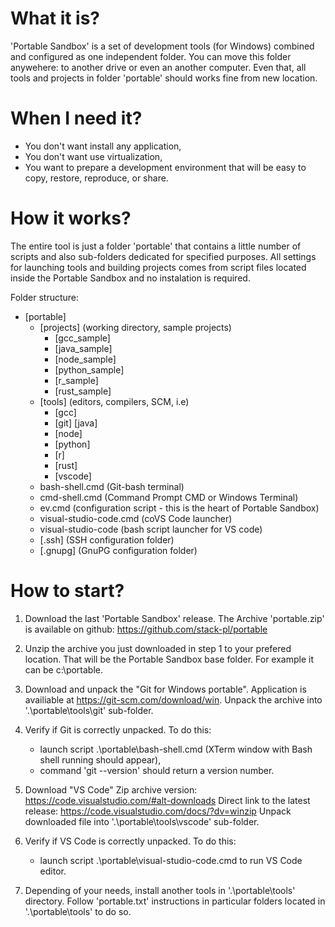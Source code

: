 # What it is?
'Portable Sandbox' is a set of development tools (for Windows) combined 
and configured as one independent folder. You can move this folder anywehere:
to another drive or even an another computer. Even that, all tools and projects in folder 'portable'
should works fine from new location.

# When I need it?
- You don't want install any application,
- You don't want use virtualization,
- You want to prepare a development environment that will be easy to copy,
  restore, reproduce, or share.

# How it works?
The entire tool is just a folder 'portable' that contains a little number of
scripts and also sub-folders dedicated for specified purposes. All settings 
for launching tools and building projects comes from script files located 
inside the Portable Sandbox and no instalation is required.

Folder structure:
   - [portable]
     - [projects]  (working directory, sample projects)
         - [gcc_sample] 
         - [java_sample] 
         - [node_sample]
         - [python_sample]
         - [r_sample]
         - [rust_sample]
      - [tools]  (editors, compilers, SCM, i.e)
         - [gcc]
         - [git]
          [java]
         - [node]
         - [python]
         - [r]
         - [rust]
         - [vscode]
       - bash-shell.cmd  (Git-bash terminal)
       - cmd-shell.cmd  (Command Prompt CMD or Windows Terminal)
       - ev.cmd (configuration script - this is the heart of Portable Sandbox)
       - visual-studio-code.cmd (coVS Code launcher)
       - visual-studio-code (bash script launcher for VS code)
       - [.ssh]  (SSH configuration folder)
       - [.gnupg]  (GnuPG configuration folder)

# How to start?
1. Download the last 'Portable Sandbox' release. The Archive 'portable.zip' 
   is available on github: https://github.com/stack-pl/portable

2. Unzip the archive you just downloaded in step 1 to your prefered location.
   That will be the Portable Sandbox base folder. For example it can be c:\portable.

3. Download and unpack the "Git for Windows portable".
   Application is availiable at https://git-scm.com/download/win.
   Unpack the archive into '.\portable\tools\git' sub-folder. 

4. Verify if Git is correctly unpacked.
   To do this:
   - launch script .\portable\bash-shell.cmd (XTerm window with Bash shell running should appear),
   - command 'git --version' should return a version number.

5. Download "VS Code" Zip archive version:
   https://code.visualstudio.com/#alt-downloads
   Direct link to the latest release: 
   https://code.visualstudio.com/docs/?dv=winzip
   Unpack downloaded file into '.\portable\tools\vscode' sub-folder.

6. Verify if VS Code is correctly unpacked.
   To do this:
   - launch script .\portable\visual-studio-code.cmd to run VS Code editor.

7. Depending of your needs, install another tools in '.\portable\tools' directory.
   Follow 'portable.txt' instructions in particular folders located in '.\portable\tools' to do so.
